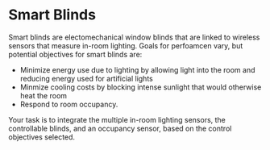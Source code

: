 # Smart Blinds

Smart blinds are electomechanical window blinds that are linked to wireless sensors that measure in-room lighting. Goals for perfoamcen vary, but potential objectives for smart blinds are:

- Minimize energy use due to lighting by allowing light into the room and reducing energy used for artificial lights
- Minmize cooling costs by blocking intense sunlight that would otherwise heat the room
- Respond to room occupancy.

Your task is to integrate the multiple in-room lighting sensors, the
controllable blinds, and an occupancy sensor, based on the control
objectives selected.

